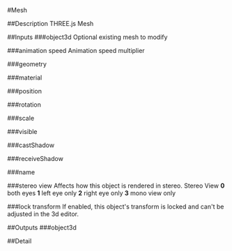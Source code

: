#Mesh

##Description
THREE.js Mesh

##Inputs
###object3d
Optional existing mesh to modify

###animation speed
Animation speed multiplier

###geometry


###material


###position


###rotation


###scale


###visible


###castShadow


###receiveShadow


###name


###stereo view
Affects how this object is rendered in stereo. 
Stereo View
**0** both eyes
**1** left eye only
**2** right eye only
**3** mono view only

###lock transform
If enabled, this object's transform is locked and can't be adjusted in the 3d editor.

##Outputs
###object3d


##Detail

